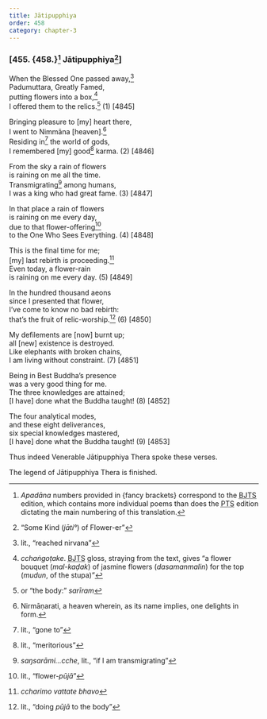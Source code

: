 ```yaml
---
title: Jātipupphiya
order: 458
category: chapter-3
---
```


### \[455. {458.}[^1] Jātipupphiya[^2]\]

When the Blessed One passed away,[^3]  
Padumuttara, Greatly Famed,  
putting flowers into a box,[^4]  
I offered them to the relics.[^5] (1) \[4845\]

Bringing pleasure to \[my\] heart there,  
I went to Nimmāna \[heaven\].[^6]  
Residing in[^7] the world of gods,  
I remembered \[my\] good[^8] karma. (2) \[4846\]

From the sky a rain of flowers  
is raining on me all the time.  
Transmigrating[^9] among humans,  
I was a king who had great fame. (3) \[4847\]

In that place a rain of flowers  
is raining on me every day,  
due to that flower-offering[^10]  
to the One Who Sees Everything. (4) \[4848\]

This is the final time for me;  
\[my\] last rebirth is proceeding.[^11]  
Even today, a flower-rain  
is raining on me every day. (5) \[4849\]

In the hundred thousand aeons  
since I presented that flower,  
I’ve come to know no bad rebirth:  
that’s the fruit of relic-worship.[^12] (6) \[4850\]

My defilements are \[now\] burnt up;  
all \[new\] existence is destroyed.  
Like elephants with broken chains,  
I am living without constraint. (7) \[4851\]

Being in Best Buddha’s presence  
was a very good thing for me.  
The three knowledges are attained;  
\[I have\] done what the Buddha taught! (8) \[4852\]

The four analytical modes,  
and these eight deliverances,  
six special knowledges mastered,  
\[I have\] done what the Buddha taught! (9) \[4853\]

Thus indeed Venerable Jātipupphiya Thera spoke these verses.

The legend of Jātipupphiya Thera is finished.

[^1]: *Apadāna* numbers provided in {fancy brackets} correspond to the <abbr title="Buddha Jayanthi Tripitaka Series">BJTS</abbr> edition, which contains more individual poems than does the <abbr title="Pali Text Society">PTS</abbr> edition dictating the main numbering of this translation.

[^2]: “Some Kind (*jāti°*) of Flower-er”

[^3]: lit., “reached nirvana”

[^4]: *<span class="diacritics" data-state="on">c</span><span class="no-diacritics" data-state="off">ch</span>aṅgoṭake*. <abbr title="Buddha Jayanthi Tripitaka Series">BJTS</abbr> gloss, straying from the text, gives “a flower bouquet (*mal-kaḍak*) of jasmine flowers (*dasamanmalin*) for the top (*mudun*, of the stupa)”

[^5]: or “the body:” *sarīram*

[^6]: Nirmāṇarati, a heaven wherein, as its name implies, one delights in form.

[^7]: lit., “gone to”

[^8]: lit., “meritorious”

[^9]: *saŋsarāmi…<span class="diacritics" data-state="on">c</span><span class="no-diacritics" data-state="off">ch</span>e*, lit., “if I am transmigrating”

[^10]: lit., “flower-*pūjā*”

[^11]: *<span class="diacritics" data-state="on">c</span><span class="no-diacritics" data-state="off">ch</span>arimo vattate bhavo*

[^12]: lit., “doing *pūjā* to the body”
